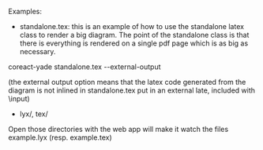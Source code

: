 Examples:

- standalone.tex: this is an example of how to use the standalone latex class to render a big diagram. The point of the standalone class is that there is everything is rendered on a single pdf page which is as big as necessary.

coreact-yade standalone.tex --external-output

(the external output option means that the latex code generated from the diagram is not inlined in standalone.tex put in an external late, included with \input)

- lyx/, tex/

Open those directories with the web app will make it watch the files example.lyx (resp. example.tex)




